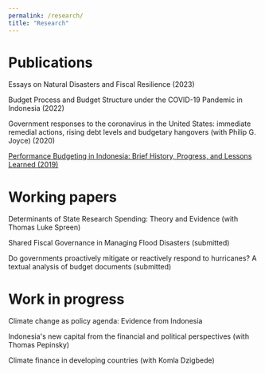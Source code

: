 ```yaml
---
permalink: /research/
title: "Research"
---
```


Publications
===
Essays on Natural Disasters and Fiscal Resilience (2023)

Budget Process and Budget Structure under the COVID-19 Pandemic in Indonesia (2022)

Government responses to the coronavirus in the United States: immediate remedial actions, rising debt levels and budgetary hangovers (with Philip G. Joyce) (2020) 

[Performance Budgeting in Indonesia: Brief History, Progress, and Lessons Learned (2019)](https://docs.google.com/gview?embedded=true&url=https://asuryoprabowo.github.io/files/2019_SuryoPrabowo.pdf)


Working papers
===
Determinants of State Research Spending: Theory and Evidence (with Thomas Luke Spreen)

Shared Fiscal Governance in Managing Flood Disasters (submitted)

Do governments proactively mitigate or reactively respond to hurricanes? A textual analysis of budget documents (submitted)



Work in progress
===
Climate change as policy agenda: Evidence from Indonesia

Indonesia's new capital from the financial and political perspectives (with Thomas Pepinsky)

Climate finance in developing countries (with Komla Dzigbede)
